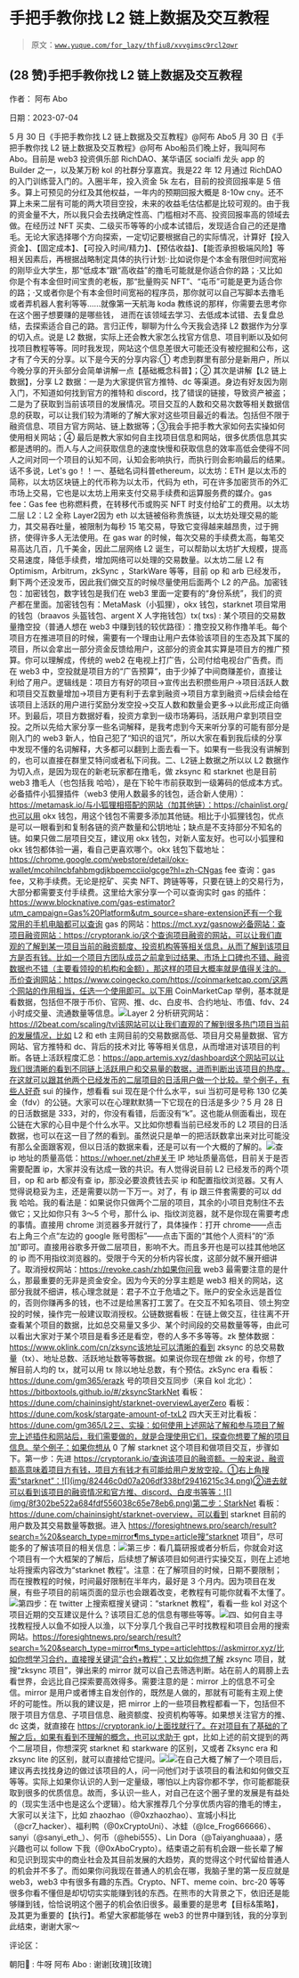 # 手把手教你找 L2 链上数据及交互教程

> 原文：[`www.yuque.com/for_lazy/thfiu8/xvvgimsc9rcl2qwr`](https://www.yuque.com/for_lazy/thfiu8/xvvgimsc9rcl2qwr)



## (28 赞)手把手教你找 L2 链上数据及交互教程 

作者： 阿布 Abo 

日期：2023-07-04 

5 月 30 日《手把手教你找 L2 链上数据及交互教程》@阿布 Abo5 月 30 日《手把手教你找 L2 链上数据及交互教程》@阿布 Abo船员们晚上好，我叫阿布 Abo。目前是 web3 投资俱乐部 RichDAO、某华语区 socialfi 龙头 app 的 Builder 之一，以及某万粉 kol 的社群分享嘉宾。我是22 年 12 月通过 RichDAO 的入门训练营入门的。入圈半年，投入资金 5k 左右，目前的投资回报率是 5 倍多。算上可预见的分红及其他权益，一年内的预期回报大概是 8-10w cny。还不算上未来二层有可能的两大项目空投，未来的收益毛估估都是比较可观的。由于我的资金量不大，所以我只会去找确定性高、门槛相对不高、投资回报率高的领域去做。在经历过 NFT 买卖、二级买币等等的小成本试错后，发现适合自己的还是撸毛。无论大家选择哪个方向探索，一定切记要根据自己的实际情况，计算好【投入资金】、【固定成本】、【可投入时间/精力】、【预估收益】、【能否承担极端风险】等相关因素后，再根据战略制定具体的执行计划:·比如说你是个本金有限但时间宽裕的刚毕业大学生，那“低成本”跟“高收益”的撸毛可能就是你适合你的路；·又比如你是个有本金但时间宝贵的老板，那“批量购买 NFT”、“屯币”可能是更为适合你的路；·又或者你是个有本金但时间宽裕的程序员，那你就可以自己写脚本去撸毛或者弄机器人套利等等......就像第一天航海 koda 教练说的那样，你需要去思考你在这个圈子想要赚的是哪些钱， 进而在该领域去学习、去低成本试错、去复盘总结，去探索适合自己的路。言归正传，聊聊为什么今天我会选择 L2 数据作为分享的切入点。说是 L2 数据，实际上还会教大家怎么找官方信息、项目判断以及如何找项目教程等等。同时我发现，网站这个信息差很大可能还没有被挖掘和公布，这才有了今天的分享。以下是今天的分享内容:① 考虑到群里有部分是新用户，所以今晚分享的开头部分会简单讲解一点【基础概念科普】；② 其次是讲解【L2 链上数据】，分享 L2 数据：一是为大家提供官方推特、dc 等渠道。身边有好友因为刚入门，不知道如何找到官方的推特和 discord，找了错误的链接，导致资产被盗；二是为了获取到当前该项目的发展情况。项目交互的人数和交易次数等相关数据信息的获取，可以让我们较为清晰的了解大家对这些项目最近的看法。包括但不限于融资信息、项目方官方网站、链上数据等；③我会手把手教大家如何去实操如何使用相关网站；④ 最后是教大家如何自主找项目信息和网站，很多优质信息其实都是透明的。而人与人之间获取信息的速度快慢和获取信息的效率高低会使得不同人之间对同一个项目的认知不同，认知会影响执行，而执行则会影响最后的结果。话不多说，Let's go！！一、基础名词科普ethereum，以太坊：ETH 是以太币的简称，以太坊区块链上的代币称为以太币，代码为 eth，可在许多加密货币的外汇市场上交易，它也是以太坊上用来支付交易手续费和运算服务费的媒介。gas fee：Gas fee 也称燃料费，在转移代币或购买 NFT 时支付给矿工的费用。以太坊二层 L2：L2 全称 Layer2因为 eth 以太链被俗称贵族链，以太坊处理交易的能力，其交易吞吐量，被限制为每秒 15 笔交易，导致它变得越来越昂贵，过于拥挤，使得许多人无法使用。在 gas war 的时候，每次交易的手续费太高，每笔交易高达几百，几千美金，因此二层网络 L2 诞生，可以帮助以太坊扩大规模，提高交易速度，降低手续费，增加网络可以处理的交易数量。以太坊二层 L2 有 Optimism，Arbitrum，zkSync ，StarkWare 等等，目前 op 和 arb 已经发币，剩下两个还没发币，因此我们做交互的时候尽量使用后面两个 L2 的产品。加密钱包：加密钱包，数字钱包是我们在 web3 里面一定要有的“身份系统”，我们的资产都在里面。加密钱包有：MetaMask（小狐狸），okx 钱包，starknet 项目常用的钱包（braavos 头盔钱包、argent X 人字拖钱包）tx( txs) : 某个项目的交易数量撸空投（普通人想在 web3 中赚到钱的较优路径）：撸空投又称作撸羊毛。每个项目方在推进项目的时候，需要有一个理由让用户去体验该项目的生态及其下属的项目，所以会拿出一部分资金反馈给用户，这部分的资金其实算是项目方的推广预算。你可以理解成，传统的 web2 在电视上打广告，公司付给电视台广告费。而在 web3 中，空投就是项目方的“广告预算”，由于少掉了中间商赚差价，直接让利给了用户。逻辑线是：项目方有好的项目→宣传出去积攒些用户→项目活跃人数和项目交互数量增加→项目方更有利于去拿到融资→项目方拿到融资→后续会给在该项目上活跃的用户进行奖励分发空投→交互人数和数量会更多→以此形成正向循环。到最后，项目方数据好看，投资方拿到一级市场筹码，活跃用户拿到项目空投。之所以先给大家分享一些名词解释，是我考虑到今天来听分享的可能有部分是刚入门的 web3 新人，怕自己犯了“知识的诅咒”，所以大家在看到我后续的分享中发现不懂的名词解释，大多都可以翻到上面去看一下。如果有一些我没有讲解到的，也可以直接在群里艾特问或者私下问我。二、L2链上数据之所以以 L2 数据作为切入点，是因为现在的新老玩家都在撸毛，做 zksync 和 starknet 也是目前 web3 撸毛人（也包括我 哈哈），是在下轮牛市前获取到一级筹码的低成本方式。必备插件小狐狸插件（web3 使用人数最多的钱包，适合新人使用）：https://metamask.io/与小狐狸相搭配的网站（加其他链）：https://chainlist.org/也可以用 okx 钱包，用这个钱包不需要多添加其他链。相比于小狐狸钱包，优点是可以一眼看到和复制各链的资产数量和公钥地址；缺点是不支持部分不知名的链。如果只做二层项目交互，建议用 okx 钱包，对新人蛮友好。也可以小狐狸和 okx 钱包都体验一遍，看自己更喜欢哪个。okx 钱包下载地址：https://chrome.google.com/webstore/detail/okx-wallet/mcohilncbfahbmgdjkbpemcciiolgcge?hl=zh-CNgas fee 查询：gas fee，又称手续费。无论是挖矿、买卖 NFT、跨链等等，只要在链上的交易行为，大部分都需要支付手续费。这里给大家分享一个可以查询实时 gas 的插件：https://www.blocknative.com/gas-estimator?utm_campaign=Gas%20Platform&utm_source=share-extension还有一个我常用的手机电脑都可以查询 gas 的网站：https://mct.xyz/gasnow必备网站：查项目融资网站：https://cryptorank.io/这个查询项目融资的网站，可以让我们直观的了解到某一项目当前的融资额度、投资机构等等相关信息，从而了解到该项目方是否有钱。比如一个项目方团队成员之前拿到过结果、市场上口碑也不错、融资数据也不错（主要看领投的机构和金额），那这样的项目大概率就是值得关注的。币价查询网站：https://www.coingecko.com/https://coinmarketcap.com/这两个网站的作用相当，任选一个使用即可。以下用 CoinMarketCap 举例，基本就是看数据，包括但不限于币价、官网、推、dc、白皮书、合约地址、市值、fdv、24 小时成交量、流通数量等信息。![](img/2896c2be31ff0224e38f5ab4a51d6443.png)Layer 2 分析研究网站：https://l2beat.com/scaling/tvl该网站可以让我们直观的了解到很多热门项目当前的发展情况，比如 L2 和 eth 主网目前的交易数据高低、项目月交易量数据、官方网站、官方推特和 dc、背后的技术对比 等等相关信息，从而增进对该项目的判断。各链上活跃程度汇总：https://app.artemis.xyz/dashboard这个网站可以让我们很清晰的看到不同链上活跃用户和交易量的数据，进而判断出该项目的热度。在这就可以跟其他两个已经发币的二层项目的日活用户做一个比较。举个例子，有些人好奇 sui 的操作，想看看 sui 现在是个什么水平，sui 当初可是号称 130 亿美金（fdv）的公链。大家可以在心理默默猜一下它现在的日活是多少？5 月 28 日的日活数据是 333，对的，你没有看错，后面没有“k”。这也能从侧面看出，现在公链在大家的心目中是个什么水平。又比如你想看当前已经发币的 L2 项目的日活数据，也可以在这一目了然的看到。虽然说只是单一的把活跃数拿出来对比可能没有那么全面跟客观，但以日活的数据来看，还是可以有一个大概的了解的。![](img/dbc8a3db44459c136af74b3b29d4d8fe.png)查 ip 地址的质量高低：https://whoer.net/zh#关于 IP 地址质量高低，目前关于是否需要配置 ip，大家并没有达成一致的共识。有人觉得说目前 L2 已经发币的两个项目，op 和 arb 都没有查 ip，那没必要浪费钱去买 ip 和配置指纹浏览器。又有人觉得说稳妥为主，还是需要以防一下万一。对了，有 ip 跟三件套需要的可以 dd 我 哈哈。我的看法是：如果说你只做两个二层的项目，其余的小项目克制住不去做它；又比如你只有 3～5 个号，那什么 ip、指纹浏览器，就不是你现在需要考虑的事情。直接用 chrome 浏览器多开就行了，具体操作：打开 chrome——点击右上角三个点“左边的 google 账号图标”——点击下面的“其他个人资料”的“添加”即可。直接用谷歌多开做二层项目，影响不大。而且多开也是可以挂其他地区的 ip 而不用指纹浏览器的。受限于今天的分析内容长度，这部分就不展开细讲了。取消授权网站：https://revoke.cash/zh如果你问我 web3 最需要注意的是什么，那最重要的无非是资金安全。因为今天的分享主题是 web3 相关的网站，这部分我就不细讲，核心理念就是：君子不立于危墙之下。账户的安全永远是首位的，否则你赚再多的钱，也不过是给黑客打工罢了。在交互不知名项目、领土狗空投的时候，操作完一般建议取消授权。公链数据看板：在链上做交互，往往离不开查看某个项目的数据，比如总交易量又多少、某个时间段的交易数量等等，由此可以看出大家对于某个项目是看多还是看空，卷的人多不多等等。zk 整体数据：https://www.oklink.com/cn/zksync该地址可以清晰的看到 zksync 的总交易数量（tx）、地址总数、活跃地址数等等数据。如果说你现在想做 zk 的号，你想了解目前人均的 tx，就可以用 tx 除以地址总数，有个预估。zkSync era 看板：https://dune.com/gm365/erazk 号的项目交互同步（来自 kol 北北）：https://bitboxtools.github.io/#/zksyncStarkNet 看板：https://dune.com/chaininsight/starknet-overviewLayerZero 看板：https://dune.com/kosk/stargate-amount-of-txL2 四大天王对比看板：https://dune.com/gm365/L2三、实操：如何使用上述网站了解和参与项目了解完上述插件和网站后，我们需要做的，就是合理使用它们，探查你想要了解的项目信息。举个例子：如果你想从 0 了解 starknet 这个项目和做项目交互，步骤如下。第一步：先进 https://cryptorank.io/查询该项目的融资额。一般来说，融资额高意味着项目方有钱，项目方有钱才有可能给用户发放空投。①右上角搜索“starknet”：![](img/82446c0d07a206df338bf29416215c34.png)②进去就可以看到该项目的融资情况和官方推、discord、白皮书等等：![](img/8f302be522a684fdf556038c65e78eb6.png)第二步：StarkNet 看板：https://dune.com/chaininsight/starknet-overview，可以看到 starknet 目前的用户数及其交易数量等数据。进入 https://foresightnews.pro/search/result?search=%20&search_type=mirror¶ms_type=article搜“starknet 项目”，尽可能多的了解该项目的相关信息：![](img/95fb69089f465faea107332fec230c93.png)第三步：看几篇研报或者分析后，你就会对这个项目有一个大框架的了解后，后续想了解该项目如何进行实操交互，则在上述地址将搜索内容改为“starknet 教程”。注意：在了解项目的时候，日期不要限制；而在搜教程的时候，时间最好限制在半年内，最好是 3 个月内。因为项目在发展，有些子项目的前端页面的显示也会跟着改变，老教程有可能你就看不太懂了。![](img/f9e0832931ae8197f1b0f9bc08bf9efb.png)第四步：在 twitter 上搜索框搜关键词：“starknet 教程”，看看一些 kol 对这个项目近期的交互建议是什么？该项目汇总的信息有哪些等等。![](img/546d47e1066d017252889f48a439ea70.png)四、如何自主寻找教程授人以鱼不如授人以渔，以下分享几个我自己平时找教程和项目会用的搜索网站。https://foresightnews.pro/search/result?search=%20&search_type=mirror¶ms_type=articlehttps://askmirror.xyz/比如你想学习合约，直接搜关键词“合约+教程”；又比如你想了解 zksync 项目，就搜“zksync 项目”，弹出来的 mirror 就可以自己去筛选判断。站在前人的肩膀上去看世界，会远比自己探索要高效得多。需要注意的是：mirror 上的信息不可全信。mirror 是用户或者博主自发创作的，既然是人做的，那就有可能有主观上使坏的可能性。所以我的建议是，把 mirror 上的一些项目教程都看一下，包括但不限于项目方信息、子项目信息、融资额度、投资机构等等。如果想关注官方的推、dc 这类，就直接在 https://cryptorank.io/上面找就行了。在对项目有了基础的了解之后，如果有看到不理解的概念，也可以求助于 gpt，比如上述的前文提到的两个二层项目，你想深究 starknet 和 starkware 的区别，又或者 Zksync era 和 zksync lite 的区别，就可以直接给它提问。![](img/7fc791f09901503569bc3031b0c28319.png)![](img/1a293fb3a820e77ba4e4a854c4a9235b.png)在自己大概了解了一个项目后，建议再去找找身边的做过该项目的人，问一问他们对于该项目的看法和如何做交互等等。实际上如果你认识的人到一定量级，哪怕以上内容你都不学，你可能都能获取到很多的优质信息。故而，多认识一些人，对自己在这个圈子里的发展是有益处的（现实生活中也是这么个逻辑）。给大家推荐几个分享优质内容的撸毛的博主，大家可以关注下，比如 zhaozhao（@0xzhaozhao）、宣城小科比（@cr7_hacker）、福利鸭（@0xCryptoUni）、冰蛙（@Ice_Frog666666）、sanyi（@sanyi_eth_）、何币（@hebi555）、Lin Dora（@Taiyanghuaaa），感兴趣也可以 follow 下我（@0xAboCrypto）。结束语之前有机会跟一些长辈了解和见识到现实中的商业社会及其目前发展的大趋势，真的觉得这个时代留给普通人的机会并不多了。而如果你问我现在普通人的机会在哪，我脑子里的第一反应就是 web3，web3 中有很多有趣的东西。Crypto、NFT、meme coin、brc-20 等等很多你看不懂但是却切切实实能赚到钱的东西。在熊市的大背景之下，依旧还是能够赚到钱，恰恰说明这个圈子的机会依旧很多。最重要的是思考【目标&策略】，及其更为重要的【执行】。希望大家都能够在 web3 的世界中赚到钱，我的分享到此结束，谢谢大家～  

评论区： 

朝阳🐳 : 牛呀 阿布 Abo : 谢谢[玫瑰][玫瑰]